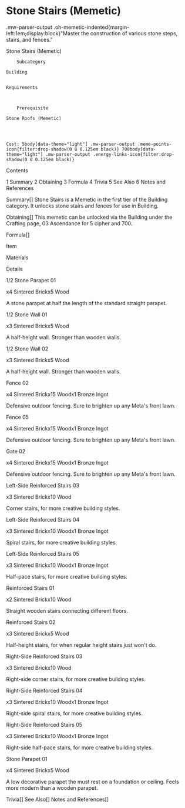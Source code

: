 # Stone Stairs (Memetic)

.mw-parser-output .oh-memetic-indented{margin-left:1em;display:block}"Master the construction of various stone steps, stairs, and fences."

Stone Stairs (Memetic)


	
		
		
	
	



	
		Subcategory
	
	Building


	Requirements


	
		Prerequisite
	
	Stone Roofs (Memetic)



	
	Cost: 5body[data-theme="light"] .mw-parser-output .meme-points-icon{filter:drop-shadow(0 0 0.125em black)} 700body[data-theme="light"] .mw-parser-output .energy-links-icon{filter:drop-shadow(0 0 0.125em black)}





Contents

1 Summary
2 Obtaining
3 Formula
4 Trivia
5 See Also
6 Notes and References



Summary[]
Stone Stairs is a Memetic in the first tier of the Building category. It unlocks stone stairs and fences for use in Building.

Obtaining[]
This memetic can be unlocked via the Building under the Crafting page, 03 Ascendance for 5 cipher and  700.

Formula[]


Item

Materials

Details


1/2 Stone Parapet 01

x4 Sintered Brickx5 Wood

A stone parapet at half the length of the standard straight parapet.


1/2 Stone Wall 01

x3 Sintered Brickx5 Wood

A half-height wall. Stronger than wooden walls.


1/2 Stone Wall 02

x3 Sintered Brickx5 Wood

A half-height wall. Stronger than wooden walls.


Fence 02

x4 Sintered Brickx15 Woodx1 Bronze Ingot

Defensive outdoor fencing. Sure to brighten up any Meta's front lawn.


Fence 05

x4 Sintered Brickx15 Woodx1 Bronze Ingot

Defensive outdoor fencing. Sure to brighten up any Meta's front lawn.


Gate 02

x4 Sintered Brickx15 Woodx1 Bronze Ingot

Defensive outdoor fencing. Sure to brighten up any Meta's front lawn.


Left-Side Reinforced Stairs 03

x3 Sintered Brickx10 Wood

Corner stairs, for more creative building styles.


Left-Side Reinforced Stairs 04

x3 Sintered Brickx10 Woodx1 Bronze Ingot

Spiral stairs, for more creative building styles.


Left-Side Reinforced Stairs 05

x3 Sintered Brickx10 Woodx1 Bronze Ingot

Half-pace stairs, for more creative building styles.


Reinforced Stairs 01

x2 Sintered Brickx10 Wood

Straight wooden stairs connecting different floors.


Reinforced Stairs 02

x3 Sintered Brickx5 Wood

Half-height stairs, for when regular height stairs just won't do.


Right-Side Reinforced Stairs 03

x3 Sintered Brickx10 Wood

Right-side corner stairs, for more creative building styles.


Right-Side Reinforced Stairs 04

x3 Sintered Brickx10 Woodx1 Bronze Ingot

Right-side spiral stairs, for more creative building styles.


Right-Side Reinforced Stairs 05

x3 Sintered Brickx10 Woodx1 Bronze Ingot

Right-side half-pace stairs, for more creative building styles.


Stone Parapet 01

x4 Sintered Brickx5 Wood

A low decorative parapet the must rest on a foundation or ceiling. Feels more modern than a wooden parapet.


Trivia[]
See Also[]
Notes and References[]
